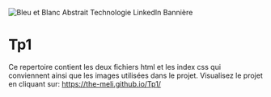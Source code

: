 ![Bleu et Blanc Abstrait Technologie LinkedIn Bannière](https://github.com/The-Meli/Tp1/assets/164500193/8556c51e-d3c3-4e3b-92ec-4c331a45f3cb)

# Tp1
Ce repertoire contient les deux fichiers html et les index css qui conviennent
ainsi que les images utilisées dans le projet.
Visualisez le projet en cliquant sur: https://the-meli.github.io/Tp1/
